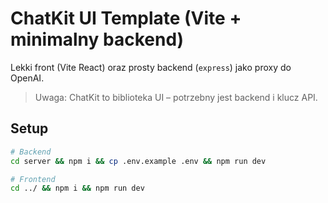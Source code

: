 # ChatKit UI Template (Vite + minimalny backend)

Lekki front (Vite React) oraz prosty backend (`express`) jako proxy do OpenAI.
> Uwaga: ChatKit to biblioteka UI – potrzebny jest backend i klucz API.

## Setup
```bash
# Backend
cd server && npm i && cp .env.example .env && npm run dev

# Frontend
cd ../ && npm i && npm run dev
```
